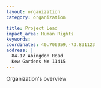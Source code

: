 ```yaml
---
layout: organization
category: organization

title: Project Lead
impact_area: Human Rights
keywords: 
coordinates: 40.706959,-73.831123
address: |
  84-17 Abingdon Road
  Kew Gardens NY 11415
---
```

Organization's overview

